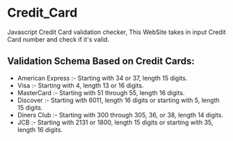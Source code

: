 # Credit_Card
Javascript Credit Card validation checker, 
This WebSite takes in input Credit Card number and check if it's valid.
## Validation Schema Based on Credit Cards:
* American Express :- Starting with 34 or 37, length 15 digits.
* Visa :- Starting with 4, length 13 or 16 digits.
* MasterCard :- Starting with 51 through 55, length 16 digits.
* Discover :- Starting with 6011, length 16 digits or starting with 5, length 15 digits.
* Diners Club :- Starting with 300 through 305, 36, or 38, length 14 digits.
* JCB :- Starting with 2131 or 1800, length 15 digits or starting with 35, length 16 digits.
